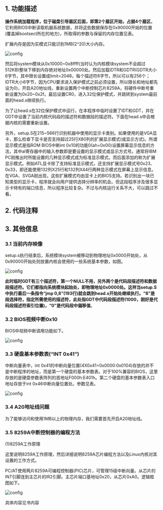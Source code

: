 ## 1. 功能描述

**操作系统加载程序，位于磁盘引导扇区后面，即第2个扇区开始，占据4个扇区**。它利用BIOS中断读取机器系统数据，并将这些数据保存在0x90000开始的位置(覆盖掉bootsect所在的地方)，所取得的参数与保留的内存位置见表。

扩展内存是因为实模式只能识别1MB(2\^20)大小内存。

![config](images/5.png)

然后将system模块从0x10000\~0x8ffff(当时认为内核模块system不会超过512KB)整块下移到内存绝对地址0x00000处。然后加载IDTR和GDTR(GDTR大小6字节，其中限长设置成limit=2048，每个描述符8字节，所以可以有256个；IDTR大小6字节，因为CPU要求进入保护模式之前必须设置，所以限长和地址都先设为0)，开启A20地址线，重新设置两个中断控制芯片8259A，将硬件中断号重新设置为0x20\~0x2f。最后设置CR0，进入32位保护模式，并跳转到system最前面的head.s继续执行。

为了让head.s在32位保护模式中运行，在本程序中临时设置了IDT和GDT，并在GDT中设置了当前内核代码段的描述符和数据段的描述符。下面在head.s中会根据内核的需要重新设置。

另外，setup.S在215\~566行识别机器中使用的显示卡类别。如果使用的是VGA显卡，那么检查下显卡是否支持超过25行X80列的扩展显示模式(或显示方式)。所谓显示模式是指ROM BIOS中断int 0x10的功能0(ah=0x00)设置屏幕显示信息的方法，其中al寄存器中的输入参数即是要设置的显示模式或显示方式号。通常将IBM PC刚推出时所能设置的几种显示模式成为标准显示模式，而后面添加的称为扩展显示模式。例如ATL显卡除了支持标准显示模式，还支持扩展显示模式号0x23、0x33，即还能使用132列X25行和132列X44行两种显示模式在屏幕上显示信息。在VGA、SVGA刚出现，这些扩展模式均由显卡上的BIOS支持。若识别出一块已知类型的显示卡，程序就会向用户提供选择分辨率的机会。但这段程序涉及很多显示卡特有的端口信息，所以程序比较复杂。不过与内核运行关系不大，可以跳过不看。

## 2. 代码注释



## 3. 其他信息

### 3.1 当前内存映像

setup.s执行结束后，系统模块system被移动到物理地址0x0000开始处，从0x90000开始处则放置内核会使用的一些系统基本参数，如图。

![config](images/6.png)

**此时临时GDT有三个描述符，第一个NULL不用，另外两个是代码段描述符和数据段描述符。它们都指向系统模块起始处，即物理地址0x0000处。**这样当setup.S中执行最后一条指令“jmp 0,8”(193行)就会跳到head.s开始处继续执行。**“8”是段选择符，指定所需使用的描述符，此处指GDT中代码段描述符(1000，刚好是代码段描述符索引位置)，“0”是代码段中偏移值**。

### 3.2 BIOS视频中断0x10

BIOS中视频中断调用功能如下。

![config](images/7.png)

### 3.3 硬盘基本参数表(“INT 0x41”)

中断向量表中，int 0x41的中断向量位置(4X0x41=0x0000:0x0104)存放的并不是中断程序的地址，而是第一个硬盘的基本参数表。对于100%兼容的BIOS，这里存放的是硬盘参数表阵列的首地址F000h:E401h。第二个硬盘的基本参数表入口地址存放于int 0x46中断向量位置处。参数见表。

![config](images/8.png)

### 3.4 A20地址线问题

为了能够访问和使用1MB以上的物理内存，我们需要首先开启A20地址线。

### 3.5 8259A中断控制器的编程方法

(1)8259A工作原理

这里说明8259A工作原理，然后详细说明8259A芯片编程方法以及Linux内核对其设置的工作方式。

PC/AT使用两片8259A可编程控制器(PIC)芯片，可管理15级中断向量。从芯片的INT引脚连到主芯片的IR2引脚。主芯片端口基地址0x20，从芯片0xA0。逻辑框图如下。

![config](images/9.png)

具体内容见书内容


